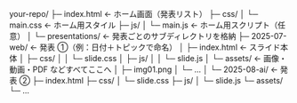 your-repo/
├─ index.html ← ホーム画面（発表リスト）
├─ css/
│ └─ main.css ← ホーム用スタイル
├─ js/
│ └─ main.js ← ホーム用スクリプト（任意）
│
└─ presentations/ ← 発表ごとのサブディレクトリを格納
├─ 2025-07-web/ ← 発表 ①（例：日付＋トピックで命名）
│ ├─ index.html ← スライド本体
│ ├─ css/
│ │ └─ slide.css
│ ├─ js/
│ │ └─ slide.js
│ └─ assets/ ← 画像・動画・PDF などすべてここへ
│ ├─ img01.png
│ └─ ...
│
└─ 2025-08-ai/ ← 発表 ②
├─ index.html
├─ css/
│ └─ slide.css
├─ js/
│ └─ slide.js
└─ assets/
└─ ...
